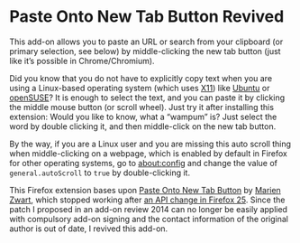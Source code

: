 # Paste Onto New Tab Button Revived

This add-on allows you to paste an URL or search from your clipboard (or primary selection, see below) by middle-clicking the new tab button (just like it’s possible in Chrome/Chromium).

Did you know that you do not have to explicitly copy text when you are using a Linux-based operating system (which uses [X11](https://en.wikipedia.org/wiki/X11)) like [Ubuntu](http://www.ubuntu.com/) or [openSUSE](https://www.opensuse.org/)? It is enough to select the text, and you can paste it by clicking the middle mouse button (or scroll wheel). Just try it after installing this extension: Would you like to know, what a “wampum” is? Just select the word by double clicking it, and then middle-click on the new tab button.

By the way, if you are a Linux user and you are missing this auto scroll thing when middle-clicking on a webpage, which is enabled by default in Firefox for other operating systems, go to [about:config](about:config) and change the value of `general.autoScroll` to `true` by double-clicking it.

This Firefox extension bases upon [Paste Onto New Tab Button](https://addons.mozilla.org/firefox/addon/paste-onto-new-tab-button/) by [Marien Zwart](https://addons.mozilla.org/de/firefox/user/mzz/), which stopped working after [an API change in Firefox 25](https://blog.mozilla.org/addons/2013/09/30/compatibility-for-firefox-25/). Since the patch I proposed in an add-on review 2014 can no longer be easily applied with compulsory add-on signing and the contact information of the original author is out of date, I revived this add-on.
